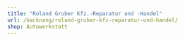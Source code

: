 ```yaml
---
title: "Roland Gruber Kfz.-Reparatur und -Handel"
url: /backnang/roland-gruber-kfz-reparatur-und-handel/
shop: Autowerkstatt
---
```

